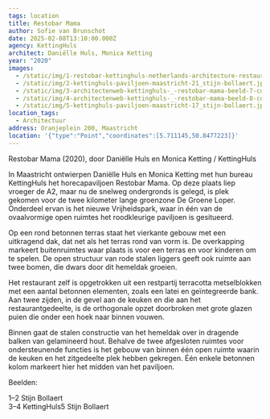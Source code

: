 ```yaml
---
tags: location
title: Restobar Mama
author: Sofie van Brunschot
date: 2025-02-08T13:10:00.000Z
agency: KettingHuls
architect: Daniëlle Huls, Monica Ketting
year: "2020"
images:
  - /static/img/1-restobar-kettinghuls-netherlands-architecture-restaurant_dezeen_1704_scol_10.jpg
  - /static/img/2-kettinghuls-paviljoen-maastricht-21_stijn-bollaert.jpg
  - /static/img/3-architectenweb-kettinghuls-_-restobar-mama-beeld-7-copyright-kettinghuls.jpg
  - /static/img/4-architectenweb-kettinghuls-_-restobar-mama-beeld-8-copyright-kettinghuls.jpg
  - /static/img/5-kettinghuls-paviljoen-maastricht-17_stijn-bollaert.jpg
location_tags:
  - Architectuur
address: Oranjeplein 200, Maastricht⁣
location: '{"type":"Point","coordinates":[5.711145,50.8477223]}'
---
```

Restobar Mama (2020), door Daniëlle Huls en Monica Ketting / KettingHuls⁣

In Maastricht ontwierpen Daniëlle Huls en Monica Ketting met hun bureau KettingHuls het horecapaviljoen Restobar Mama. Op deze plaats liep vroeger de A2, maar nu de snelweg ondergronds is gelegd, is plek gekomen voor de twee kilometer lange groenzone De Groene Loper. Onderdeel ervan is het nieuwe Vrijheidspark, waar in één van de ovaalvormige open ruimtes het roodkleurige paviljoen is gesitueerd. ⁣

Op een rond betonnen terras staat het vierkante gebouw met een uitkragend dak, dat net als het terras rond van vorm is. De overkapping markeert buitenruimtes waar plaats is voor een terras en voor kinderen om te spelen. De open structuur van rode stalen liggers geeft ook ruimte aan twee bomen, die dwars door dit hemeldak groeien.⁣

Het restaurant zelf is opgetrokken uit een restpartij terracotta metselblokken met een aantal betonnen elementen, zoals een latei en geïntegreerde bank. Aan twee zijden, in de gevel aan de keuken en die aan het restaurantgedeelte, is de orthogonale opzet doorbroken met grote glazen puien die onder een hoek naar binnen vouwen. ⁣

Binnen gaat de stalen constructie van het hemeldak over in dragende balken van gelamineerd hout. Behalve de twee afgesloten ruimtes voor ondersteunende functies is het gebouw van binnen één open ruimte waarin de keuken en het zitgedeelte plek hebben gekregen. Één enkele betonnen kolom markeert hier het midden van het paviljoen.  ⁣

Beelden:⁣

1–2 Stijn Bollaert\
[](https://www.instagram.com/stijn_bollaert/)3–4 KettingHuls[](https://www.instagram.com/kettinghuls/)[](https://www.instagram.com/kettinghuls/)5 Stijn Bollaert[](https://www.instagram.com/stijn_bollaert/)
